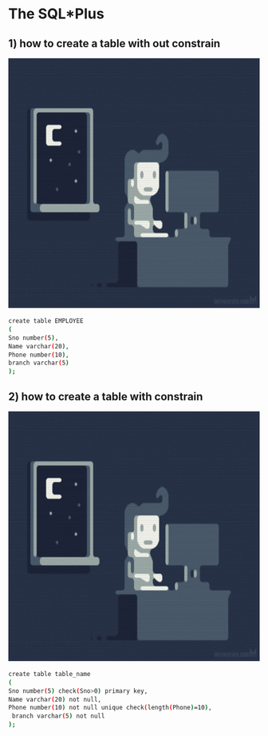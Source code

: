 # The SQL*Plus

## 1) how to create a table with out constrain 
<img src="https://raw.githubusercontent.com/Narayanan-info/Narayanan-info/main/g1.gif" width="1000" height="500">

```bash
create table EMPLOYEE
(
Sno number(5),
Name varchar(20),
Phone number(10),
branch varchar(5)
);
```
## 2) how to create a table with constrain 
<img src="https://raw.githubusercontent.com/Narayanan-info/Narayanan-info/main/g1.gif" width="1000" height="500">

```bash
create table table_name
(
Sno number(5) check(Sno>0) primary key,
Name varchar(20) not null,
Phone number(10) not null unique check(length(Phone)=10),
 branch varchar(5) not null
);

```